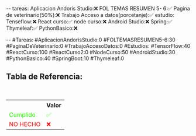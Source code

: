 --
tareas:
Aplicacion Andoris Studio:❌
FOL TEMAS RESUMEN 5- 6:✅
Pagina de veterinario(50%):❌
Trabajo Acceso a datos(porcetanje):✅
estudio:
Tenseflow:❌
React curso:✅
node curso:❌
Android Studio:❌
Spring:✅
Thymeleaf:✅
PythonBasico:❌

--
\#Tareas:
\#AplicacionAndorisStudio:0
\#FOLTEMASRESUMEN5-6:30
\#PaginaDeVeterinario:0
\#TrabajoAccesoDatos:0
\#Estudios:
\#TensorFlow:40
\#ReactCurso:100
\#ReactCurso2:0
\#NodeCurso:50
\#AndroidStudio:30
\#PythonBasico:40
\#SpringBoot:10
\#Thymeleaf:0

<div  class="bc-diario">
<h2> Tabla de Referencia:</h2>
<table class="table-diario">
  <tr class="tr-diario">
    <th class="th-diario"></th>
    <th class="th-diario">Valor</th>
  </tr>
  <tr class="tr-diario">
    <td class="td-diario" style="color:2bff00">Cumplido</td>
    <td class="td-diario" style="color:2bff00">✅</td>
  </tr>
  <tr class="tr-diario">
    <td class="td-diario" style="color:red">NO HECHO</td>
    <td class="td-diario" style="color:red">❌</td>
  </tr>
</table>
